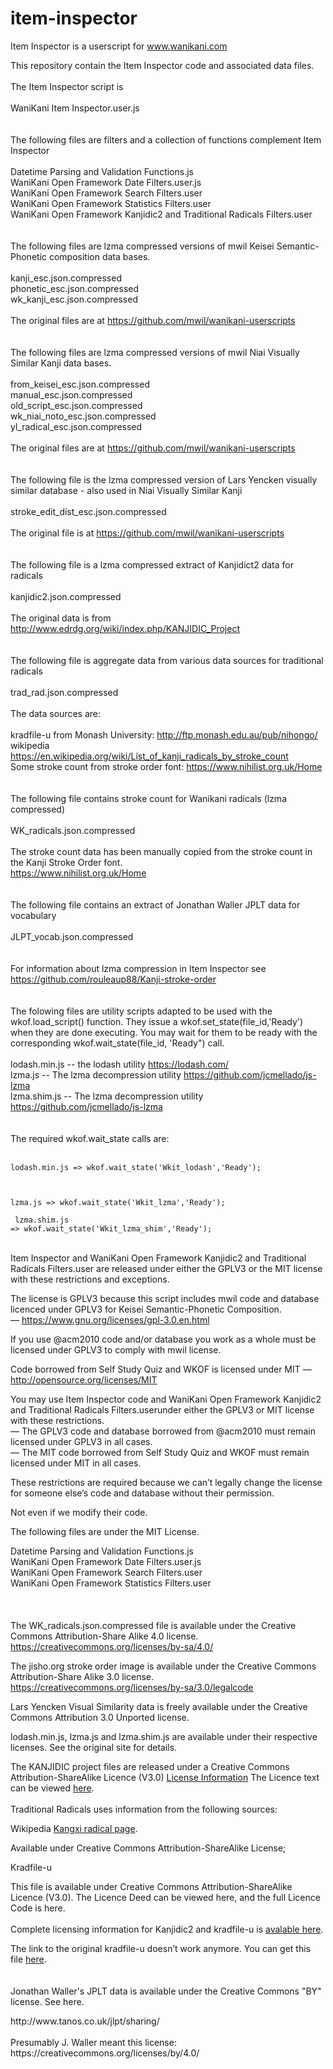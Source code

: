 # item-inspector

Item Inspector is a userscript for www.wanikani.com

This repository contain the Item Inspector code and associated data files.
<br><br>
The Item Inspector script is
<br><br>
WaniKani Item Inspector.user.js
<br><br><br>
The following files are filters and a collection of functions complement Item Inspector
<br><br>
Datetime Parsing and Validation Functions.js<br>
WaniKani Open Framework Date Filters.user.js<br>
WaniKani Open Framework Search Filters.user<br>
WaniKani Open Framework Statistics Filters.user<br>
WaniKani Open Framework Kanjidic2 and Traditional Radicals Filters.user<br>
<br><br>
The following files are lzma compressed versions of mwil Keisei Semantic-Phonetic composition data bases.
<br><br>
kanji_esc.json.compressed<br>
phonetic_esc.json.compressed<br>
wk_kanji_esc.json.compressed<br>
<br>
The original files are at https://github.com/mwil/wanikani-userscripts
<br><br><br>The following files are lzma compressed versions of mwil Niai Visually Similar Kanji data bases.
<br><br>
from_keisei_esc.json.compressed<br>
manual_esc.json.compressed<br>
old_script_esc.json.compressed<br>
wk_niai_noto_esc.json.compressed<br>
yl_radical_esc.json.compressed<br>
<br>
The original files are at https://github.com/mwil/wanikani-userscripts
<br><br><br>
The following file is the lzma compressed version of Lars Yencken visually similar database - also used in Niai Visually Similar Kanji
<br><br>
stroke_edit_dist_esc.json.compressed
<br><br>
The original file is at https://github.com/mwil/wanikani-userscripts
<br><br><br>
The following file is a lzma compressed extract of Kanjidict2 data for radicals
<br><br>
kanjidic2.json.compressed
<br><br>
The original data is from http://www.edrdg.org/wiki/index.php/KANJIDIC_Project
<br><br><br>
The following file is aggregate data from various data sources for traditional radicals
<br><br>
trad_rad.json.compressed
<br><br>
The data sources are: 
<br><br>
kradfile-u from Monash University: http://ftp.monash.edu.au/pub/nihongo/
<br>
wikipedia https://en.wikipedia.org/wiki/List_of_kanji_radicals_by_stroke_count
<br>
Some stroke count from stroke order font: https://www.nihilist.org.uk/Home
<br><br><br>
The following file contains stroke count for Wanikani radicals (lzma compressed)
<br><br>
WK_radicals.json.compressed
<br><br>
The stroke count data has been manually copied from the stroke count in the Kanji Stroke Order font.
<br>
https://www.nihilist.org.uk/Home
<br><br><br>
The following file contains an extract of Jonathan Waller JPLT data for vocabulary
<br><br>
JLPT_vocab.json.compressed
<br><br><br>
For information about lzma compression in Item Inspector see https://github.com/rouleaup88/Kanji-stroke-order
<br><br><br>
The folowing files are utility scripts adapted to be used with the wkof.load_script() function. They issue a wkof.set_state(file_id,'Ready') when they
are done executing. You may wait for them to be ready with the corresponding wkof.wait_state(file_id, 'Ready") call.
<br><br>
lodash.min.js -- the lodash utility https://lodash.com/<br>
lzma.js -- The lzma decompression utility https://github.com/jcmellado/js-lzma<br>
lzma.shim.js -- The lzma decompression utility https://github.com/jcmellado/js-lzma<br>
<br><br>
The required wkof.wait_state calls are:
<br><br>
<code>
lodash.min.js => wkof.wait_state('Wkit_lodash','Ready');<p>  
lzma.js => wkof.wait_state('Wkit_lzma','Ready');<p>
lzma.shim.js => wkof.wait_state('Wkit_lzma_shim','Ready');
</code>
<br><br>

Item Inspector and WaniKani Open Framework Kanjidic2 and Traditional Radicals Filters.user are released under either the GPLV3 or the MIT license with 
these restrictions and exceptions.

The license is GPLV3 because this script includes mwil code and database licenced under GPLV3 for Keisei Semantic-Phonetic Composition.<br>
— https://www.gnu.org/licenses/gpl-3.0.en.html

If you use @acm2010 code and/or database you work as a whole must be licensed under GPLV3 to comply with mwil license.

Code borrowed from Self Study Quiz and WKOF is licensed under MIT — http://opensource.org/licenses/MIT

You may use Item Inspector code and WaniKani Open Framework Kanjidic2 and Traditional Radicals Filters.userunder either the GPLV3 or MIT license with these restrictions.
<br>— The GPLV3 code and database borrowed from @acm2010 must remain licensed under GPLV3 in all cases.
<br>— The MIT code borrowed from Self Study Quiz and WKOF must remain licensed under MIT in all cases.

These restrictions are required because we can’t legally change the license for someone else’s code and database without their permission.

Not even if we modify their code.

The following files are under the MIT License.

Datetime Parsing and Validation Functions.js<br>
WaniKani Open Framework Date Filters.user.js<br>
WaniKani Open Framework Search Filters.user<br>
WaniKani Open Framework Statistics Filters.user<br>
<br><br><br>
The WK_radicals.json.compressed file is available under the Creative Commons Attribution-Share Alike 4.0 license. https://creativecommons.org/licenses/by-sa/4.0/

The jisho.org stroke order image is available under the Creative Commons Attribution-Share Alike 3.0 license. https://creativecommons.org/licenses/by-sa/3.0/legalcode

Lars Yencken Visual Similarity data is freely available under the Creative Commons Attribution 3.0 Unported license.

lodash.min.js, lzma.js and lzma.shim.js are available under their respective licenses. See the original site for details.

The KANJIDIC project files are released under a Creative Commons Attribution-ShareAlike Licence (V3.0) <a href="https://creativecommons.org/licenses/by-sa/3.0/">License Information</a> The Licence text can be viewed <a href="https://creativecommons.org/licenses/by-sa/3.0/legalcode">here</a>.
<br><br>
Traditional Radicals uses information from the following sources:

Wikipedia <a href="https://en.wikipedia.org/wiki/Kangxi_radical">Kangxi radical page</a>.

Available under Creative Commons Attribution-ShareAlike License;

Kradfile-u

This file is available under Creative Commons Attribution-ShareAlike Licence (V3.0). The Licence Deed can be viewed here, and the full Licence Code is here.
<br><br>
Complete licensing information for Kanjidic2 and kradfile-u is <a href="http://www.edrdg.org/edrdg/newlic.html">avalable here</a>.

The link to the original kradfile-u doesn’t work anymore. You can get this file <a href="https://github.com/jmettraux/kensaku/blob/master/data/kradfile-u">here</a>.
<br><br><br>
Jonathan Waller's JPLT data is available under the Creative Commons "BY" license. See here.
<p>
 http://www.tanos.co.uk/jlpt/sharing/
 <br><br>
 Presumably J. Waller meant this license: https://creativecommons.org/licenses/by/4.0/
 <br>
